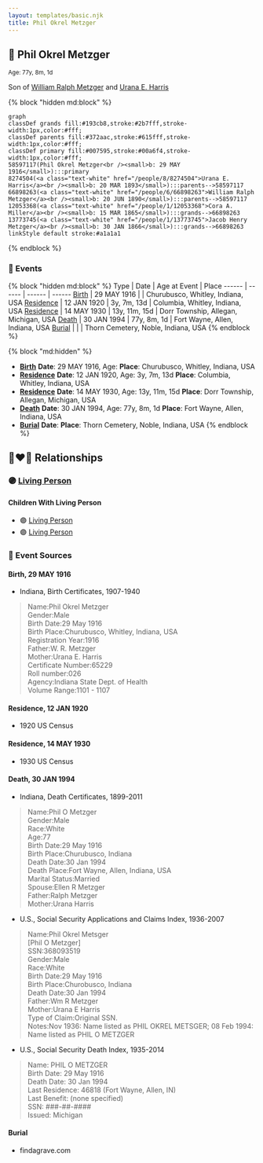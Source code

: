 ```yaml
---
layout: templates/basic.njk
title: Phil Okrel Metzger
---
```

## 🔵 Phil Okrel Metzger
<small>Age: 77y, 8m, 1d</small>

Son of [William Ralph Metzger](/people/6/66898263) and [Urana E. Harris](/people/8/8274504)

{% block "hidden md:block" %}
```mermaid
graph
classDef grands fill:#193cb8,stroke:#2b7fff,stroke-width:1px,color:#fff;
classDef parents fill:#372aac,stroke:#615fff,stroke-width:1px,color:#fff;
classDef primary fill:#007595,stroke:#00a6f4,stroke-width:1px,color:#fff;
58597117(Phil Okrel Metzger<br /><small>b: 29 MAY 1916</small>):::primary
8274504(<a class="text-white" href="/people/8/8274504">Urana E. Harris</a><br /><small>b: 20 MAR 1893</small>):::parents-->58597117
66898263(<a class="text-white" href="/people/6/66898263">William Ralph Metzger</a><br /><small>b: 20 JUN 1890</small>):::parents-->58597117
12053368(<a class="text-white" href="/people/1/12053368">Cora A. Miller</a><br /><small>b: 15 MAR 1865</small>):::grands-->66898263
13773745(<a class="text-white" href="/people/1/13773745">Jacob Henry Metzger</a><br /><small>b: 30 JAN 1866</small>):::grands-->66898263
linkStyle default stroke:#a1a1a1
```
{% endblock %}

### 📆 Events

{% block "hidden md:block" %}
Type | Date | Age at Event | Place
------ | ------ | ------ | ------
[Birth](#event-event-2) | 29 MAY 1916 |  | Churubusco, Whitley, Indiana, USA
[Residence](#event-event-0) | 12 JAN 1920 | 3y, 7m, 13d | Columbia, Whitley, Indiana, USA
[Residence](#event-event-1) | 14 MAY 1930 | 13y, 11m, 15d | Dorr Township, Allegan, Michigan, USA
[Death](#event-event-5) | 30 JAN 1994 | 77y, 8m, 1d | Fort Wayne, Allen, Indiana, USA
[Burial](#event-event-6) |  |  | Thorn Cemetery, Noble, Indiana, USA
{% endblock %}

{% block "md:hidden" %}
- **[Birth](#event-event-2)**
**Date**: 29 MAY 1916, Age:
**Place**: Churubusco, Whitley, Indiana, USA
- **[Residence](#event-event-0)**
**Date**: 12 JAN 1920, Age: 3y, 7m, 13d
**Place**: Columbia, Whitley, Indiana, USA
- **[Residence](#event-event-1)**
**Date**: 14 MAY 1930, Age: 13y, 11m, 15d
**Place**: Dorr Township, Allegan, Michigan, USA
- **[Death](#event-event-5)**
**Date**: 30 JAN 1994, Age: 77y, 8m, 1d
**Place**: Fort Wayne, Allen, Indiana, USA
- **[Burial](#event-event-6)**
**Date**:
**Place**: Thorn Cemetery, Noble, Indiana, USA
{% endblock %}

## 👩‍❤️‍👨 Relationships

### 🟣 [Living Person](/people/8/85561305)

#### Children With Living Person
* 🟣 [Living Person](/people/3/35610560)
* 🟣 [Living Person](/people/8/89832710)
### 📰 Event Sources

#### <a id="event-event-2"></a> Birth, 29 MAY 1916
* Indiana, Birth Certificates, 1907-1940
>   
  > Name:Phil Okrel Metzger  
  > Gender:Male  
  > Birth Date:29 May 1916  
  > Birth Place:Churubusco, Whitley, Indiana, USA  
  > Registration Year:1916  
  > Father:W. R. Metzger  
  > Mother:Urana E. Harris  
  > Certificate Number:65229  
  > Roll number:026  
  > Agency:Indiana State Dept. of Health  
  > Volume Range:1101 - 1107

#### <a id="event-event-0"></a> Residence, 12 JAN 1920
* 1920 US Census

#### <a id="event-event-1"></a> Residence, 14 MAY 1930
* 1930 US Census

#### <a id="event-event-5"></a> Death, 30 JAN 1994
* Indiana, Death Certificates, 1899-2011
>   
  > Name:Phil O Metzger  
  > Gender:Male  
  > Race:White  
  > Age:77  
  > Birth Date:29 May 1916  
  > Birth Place:Churubusco, Indiana  
  > Death Date:30 Jan 1994  
  > Death Place:Fort Wayne, Allen, Indiana, USA  
  > Marital Status:Married  
  > Spouse:Ellen R Metzger  
  > Father:Ralph Metzger  
  > Mother:Urana Harris
* U.S., Social Security Applications and Claims Index, 1936-2007
>   
  > Name:Phil Okrel Metsger  
  > [Phil O Metzger]   
  > SSN:368093519  
  > Gender:Male  
  > Race:White  
  > Birth Date:29 May 1916  
  > Birth Place:Churobusco, Indiana  
  > Death Date:30 Jan 1994  
  > Father:Wm R Metzger  
  > Mother:Urana E Harris  
  > Type of Claim:Original SSN.  
  > Notes:Nov 1936: Name listed as PHIL OKREL METSGER; 08 Feb 1994: Name listed as PHIL O METZGER
* U.S., Social Security Death Index, 1935-2014
>   
  > Name: PHIL O METZGER  
  > Birth Date: 29 May 1916  
  > Death Date: 30 Jan 1994  
  > Last Residence: 46818 (Fort Wayne, Allen, IN)  
  > Last Benefit: (none specified)  
  > SSN: ###-##-####  
  > Issued: Michigan

#### <a id="event-event-6"></a> Burial
* findagrave.com
